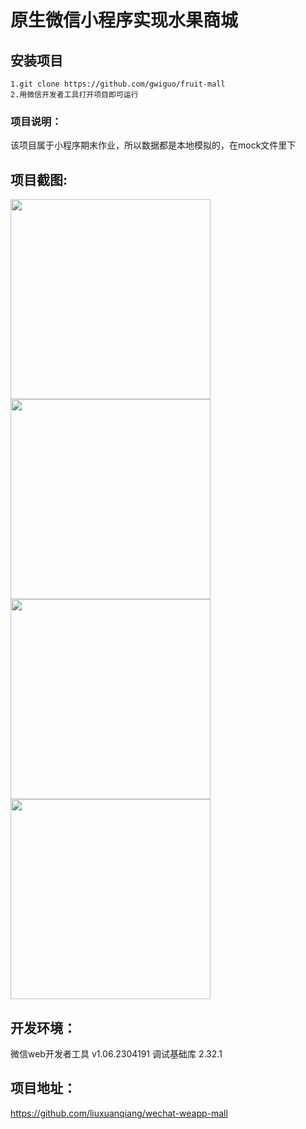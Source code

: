 # 原生微信小程序实现水果商城
## 安装项目
```
1.git clone https://github.com/gwiguo/fruit-mall
2.用微信开发者工具打开项目即可运行
```
### 项目说明：
该项目属于小程序期末作业，所以数据都是本地模拟的，在mock文件里下

## 项目截图:

<img src="https://github.com/gwiguo/fruit-mall/blob/master/images/screenshots/Snipaste_2023-06-22_21-52-56.png" width="320px" style="display:inline;">

<img src="https://github.com/gwiguo/fruit-mall/blob/master/images/screenshots/Snipaste_2023-06-22_21-53-24.png" width="320px" style="display:inline;">

<img src="https://github.com/gwiguo/fruit-mall/blob/master/images/screenshots/Snipaste_2023-06-22_21-53-34.png" width="320px" style="display:inline;">

<img src="https://github.com/gwiguo/fruit-mall/blob/master/images/screenshots/Snipaste_2023-06-22_21-53-41.png" width="320px" style="display:inline;"> 

## 开发环境：
微信web开发者工具 v1.06.2304191
调试基础库 2.32.1

## 项目地址：
https://github.com/liuxuanqiang/wechat-weapp-mall